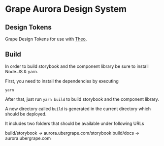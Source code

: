# Grape Aurora Design System

## Design Tokens

Grape Design Tokens for use with [Theo](https://github.com/salesforce-ux/theo).

## Build

In order to build storybook and the component library be sure to install Node.JS & yarn.

First, you need to install the dependencies by executing

```
yarn
```

After that, just run `yarn build` to build storybook and the component library.

A new directory called `build` is generated in the current directory which should be deployed.

It includes two folders that should be available under following URLs

build/storybook -> aurora.ubergrape.com/storybook
build/docs -> aurora.ubergrape.com
